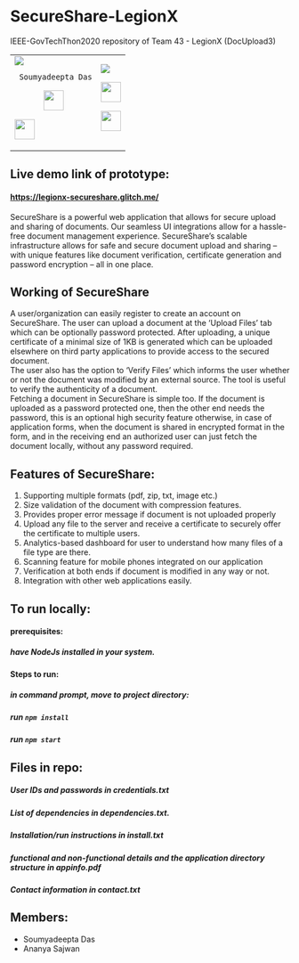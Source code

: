 # SecureShare-LegionX
IEEE-GovTechThon2020 repository of Team 43 - LegionX (DocUpload3)

<table>
<tr>
<td>
  <img src="https://media-exp1.licdn.com/dms/image/C5603AQFJvforwn5IGA/profile-displayphoto-shrink_400_400/0?e=1609977600&v=beta&t=wOKb5MUiFtPPRy1orF91qNTf_EW1_CsyqIDDUv-bYeo"/>
     
     Soumyadeepta Das

<p align="center">
<a href = "https://github.com/soumyadeptadas"><img src = "http://www.iconninja.com/files/241/825/211/round-collaboration-social-github-code-circle-network-icon.svg" width="36" height = "36"/></a>

<a href = "https://www.linkedin.com/in/soumyadeepta-das/"><img src = "http://www.iconninja.com/files/863/607/751/network-linkedin-social-connection-circular-circle-media-icon.svg" width="36" height="36"/></a>
</p>
</td>

<td>
     <img src="https://media-exp1.licdn.com/dms/image/C5603AQFVH9B33uWXAQ/profile-displayphoto-shrink_200_200/0?e=1609977600&v=beta&t=ChcQ9KxcTpSUVRtqGGcbtU-yVw-B8rUHErIHgebWpsE"/>
     
 

<p align="center">
<a href = "https://github.com/ananya2407"><img src = "http://www.iconninja.com/files/241/825/211/round-collaboration-social-github-code-circle-network-icon.svg" width="36" height = "36"/></a>

<a href = "https://www.linkedin.com/in/ananya-sajwan-2407/"><img src = "http://www.iconninja.com/files/863/607/751/network-linkedin-social-connection-circular-circle-media-icon.svg" width="36" height="36"/></a>
</p>
</td>

</tr>
</table>

## Live demo link of prototype:
#### https://legionx-secureshare.glitch.me/

SecureShare is a powerful web application that allows for secure upload and sharing of documents. Our seamless UI integrations allow for a hassle-free document management experience. SecureShare’s scalable infrastructure allows for safe and secure document upload and sharing – with unique features like document verification, certificate generation and password encryption – all in one place.

## Working of SecureShare
A user/organization can easily register to create an account on SecureShare. The user can upload a document at the ‘Upload Files’ tab which can be optionally password protected. After uploading, a unique certificate of a minimal size of 1KB is generated which can be uploaded elsewhere on third party applications to provide access to the secured document.<br/>
The user also has the option to ‘Verify Files’ which informs the user whether or not the document was modified by an external source. The tool is useful to verify the authenticity of a document.<br/>
Fetching a document in SecureShare is simple too. If the document is uploaded as a password protected one, then the other end needs the password, this is an optional high security feature otherwise, in case of application forms, when the document is shared in encrypted format in the form, and in the receiving end an authorized user can just fetch the document locally, without any password required.<br/>


## Features of SecureShare:<br/>
1) Supporting multiple formats (pdf, zip, txt, image etc.) <br/>
2) Size validation of the document with compression features. <br/>
3) Provides proper error message if document is not uploaded properly <br/>
4) Upload any file to the server and receive a certificate to securely offer the certificate to multiple users. <br/>
5) Analytics-based dashboard for user to understand how many files of a file type are there. <br/>
6) Scanning feature for mobile phones integrated on our application
7) Verification at both ends if document is modified in any way or not. <br/>
8) Integration with other web applications easily. <br/>


## To run locally:
#### prerequisites:
##### have NodeJs installed in your system.

#### Steps to run:
##### in command prompt, move to project directory:
##### run `npm install`
##### run `npm start`

## Files in repo:
##### User IDs and passwords in credentials.txt
##### List of dependencies in dependencies.txt.
##### Installation/run instructions in install.txt
##### functional and non-functional details and the application directory structure in appinfo.pdf
##### Contact information in contact.txt


## Members:
- Soumyadeepta Das
- Ananya Sajwan

